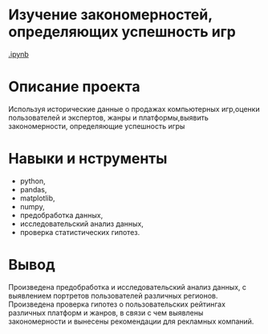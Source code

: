 # Изучение закономерностей, определяющих успешность игр
[.ipynb](https://github.com/olga-fin-22/yandex_practicum/blob/main/Gaming%20platforms/%D0%90%D0%BD%D0%B0%D0%BB%D0%B8%D0%B7%20%D0%B8%D0%B3%D1%80%D0%BE%D0%B2%D1%8B%D1%85%20%D0%BF%D0%BB%D0%B0%D1%82%D1%84%D0%BE%D1%80%D0%BC.ipynb)
# Описание проекта
Используя исторические данные о продажах компьютерных игр,оценки пользователей и экспертов, жанры и платформы,выявить закономерности, определяющие успешность игры

# Навыки и нструменты
- python,
- pandas,
- matplotlib,
- numpy,
- предобработка данных,
- исследовательский анализ данных,
- проверка статистических гипотез.

# Вывод
Произведена предобработка и исследовательский анализ данных, с выявлением портретов пользователей различных регионов. Произведена проверка гипотез о пользовательских рейтингах различных платформ и жанров, в связи с чем выявлены закономерности и вынесены рекомендации для рекламных компаний.
